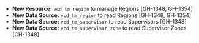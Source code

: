 * **New Resource:** `vcd_tm_region` to manage Regions [GH-1348, GH-1354]
* **New Data Source:** `vcd_tm_region` to read Regions [GH-1348, GH-1354]
* **New Data Source:** `vcd_tm_supervisor` to read Supervisors [GH-1348]
* **New Data Source:** `vcd_tm_supervisor_zone` to read Supervisor Zones [GH-1348]
